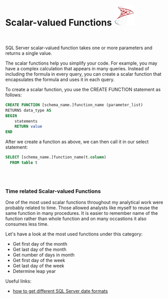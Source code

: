 # Scalar-valued Functions  <img src="https://github.com/SQL-Project-Solutions/SQL-Server---scalar-valued-functions/blob/main/sql_server.png" width="65"/>  <br><br/> 


SQL Server scalar-valued function takes one or more parameters and returns a single value.

The scalar functions help you simplify your code. For example, you may have a complex calculation that appears in many queries. Instead of including the formula in every query, you can create a scalar function that encapsulates the formula and uses it in each query.

To create a scalar function, you use the CREATE FUNCTION statement as follows: 

```sql
CREATE FUNCTION [schema_name.]function_name (parameter_list)
RETURNS data_type AS
BEGIN
    statements
    RETURN value
END
``` 

After we create a function as above, we can then call it in our select statement:
```sql
SELECT [schema_name.]function_name(t.column)
  FROM table t
``` 
<br> <br/>
### Time related Scalar-valued Functions
One of the most used scalar functions throughout my analytical work were probably related to time. Those allowed analysts like myself to reuse the same function in many procedures. 
It is easier to remember name of the function rather than whole function and on many occastions it also consumes less time.

Let's have a look at the most used functions under this category:
- Get first day of the month
- Get last day of the month
- Get number of days in month
- Get first day of the week
- Get last day of the week
- Determine leap year

Useful links:
- [how to get different SQL Server date formats](https://www.mssqltips.com/sqlservertip/1145/date-and-time-conversions-using-sql-server/)

